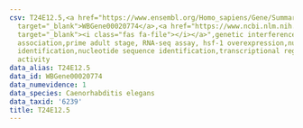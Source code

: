 ```yaml
---
csv: T24E12.5,<a href="https://www.ensembl.org/Homo_sapiens/Gene/Summary?db=core;g=WBGene00020774"
  target="_blank">WBGene00020774</a>,<a href="https://www.ncbi.nlm.nih.gov/pubmed/30894454"
  target="_blank"><i class="fas fa-file"></i></a>",genetic interference,functional
  association,prime adult stage, RNA-seq assay, hsf-1 overexpression,nucleotide sequence
  identification,nucleotide sequence identification,transcriptional regulation,up-regulates
  activity
data_alias: T24E12.5
data_id: WBGene00020774
data_numevidence: 1
data_species: Caenorhabditis elegans
data_taxid: '6239'
title: T24E12.5
---
```

